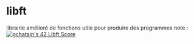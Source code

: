 # libft
librairie amélioré de fonctions utile pour produire des programmes
note : [![gchatain's 42 Libft Score](https://badge42.vercel.app/api/v2/cl1m9hm0v001609mje7es9b7y/project/2396386)](https://github.com/JaeSeoKim/badge42)
